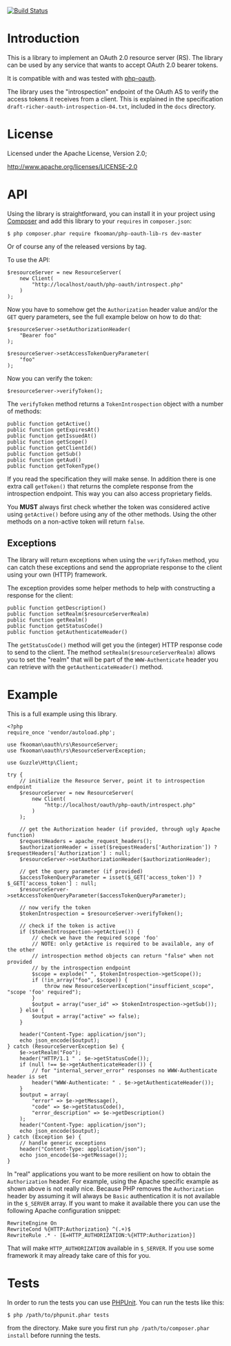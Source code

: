 [![Build Status](https://www.travis-ci.org/fkooman/php-oauth-lib-rs.png?branch=master)](https://www.travis-ci.org/fkooman/php-oauth-lib-rs)

# Introduction
This is a library to implement an OAuth 2.0 resource server (RS). The library
can be used by any service that wants to accept OAuth 2.0 bearer tokens.

It is compatible with and was tested with 
[php-oauth](https://github.com/fkooman/php-oauth).

The library uses the "introspection" endpoint of the OAuth AS to verify the 
access tokens it receives from a client. This is explained in the specification
`draft-richer-oauth-introspection-04.txt`, included in the `docs` directory.

# License
Licensed under the Apache License, Version 2.0;

   http://www.apache.org/licenses/LICENSE-2.0

# API
Using the library is straightforward, you can install it in your project using
[Composer](http://www.getcomposer.org) and add this library to your `requires`
in `composer.json`:

    $ php composer.phar require fkooman/php-oauth-lib-rs dev-master

Or of course any of the released versions by tag.

To use the API:

    $resourceServer = new ResourceServer(
        new Client(
            "http://localhost/oauth/php-oauth/introspect.php"
        )
    );

Now you have to somehow get the `Authorization` header value and/or the `GET` 
query parameters, see the full example below on how to do that:

    $resourceServer->setAuthorizationHeader(
        "Bearer foo"
    );

    $resourceServer->setAccessTokenQueryParameter(
        "foo"
    );

Now you can verify the token:

    $resourceServer->verifyToken();

The `verifyToken` method returns a `TokenIntrospection` object with a number
of methods:

    public function getActive()
    public function getExpiresAt()
    public function getIssuedAt()
    public function getScope()
    public function getClientId()
    public function getSub()
    public function getAud()
    public function getTokenType()

If you read the specification they will make sense. In addition there is one 
extra call `getToken()` that returns the complete response from the 
introspection endpoint. This way you can also access proprietary fields.

You **MUST** always first check whether the token was considered active using
`getActive()` before using any of the other methods. Using the other methods on
a non-active token will return `false`.

## Exceptions
The library will return exceptions when using the `verifyToken` method, you
can catch these exceptions and send the appropriate response to the client
using your own (HTTP) framework.

The exception provides some helper methods to help with constructing a response
for the client:

    public function getDescription()
    public function setRealm($resourceServerRealm)
    public function getRealm()
    public function getStatusCode()
    public function getAuthenticateHeader()

The `getStatusCode()` method will get you the (integer) HTTP response code
to send to the client. The method `setRealm($resourceServerRealm)` allows you 
to set the "realm" that will be part of the `WWW-Authenticate` header you can
retrieve with the `getAuthenticateHeader()` method.

# Example
This is a full example using this library.

    <?php
    require_once 'vendor/autoload.php';

    use fkooman\oauth\rs\ResourceServer;
    use fkooman\oauth\rs\ResourceServerException;

    use Guzzle\Http\Client;

    try {
        // initialize the Resource Server, point it to introspection endpoint
        $resourceServer = new ResourceServer(
            new Client(
                "http://localhost/oauth/php-oauth/introspect.php"
            )
        );

        // get the Authorization header (if provided, through ugly Apache function)
        $requestHeaders = apache_request_headers();
        $authorizationHeader = isset($requestHeaders['Authorization']) ? $requestHeaders['Authorization'] : null;
        $resourceServer->setAuthorizationHeader($authorizationHeader);

        // get the query parameter (if provided)
        $accessTokenQueryParameter = isset($_GET['access_token']) ? $_GET['access_token'] : null;
        $resourceServer->setAccessTokenQueryParameter($accessTokenQueryParameter);

        // now verify the token
        $tokenIntrospection = $resourceServer->verifyToken();

        // check if the token is active
        if ($tokenIntrospection->getActive()) {
            // check we have the required scope 'foo'
            // NOTE: only getActive is required to be available, any of the other
            // introspection method objects can return "false" when not provided
            // by the introspection endpoint
            $scope = explode(" ", $tokenIntrospection->getScope());
            if (!in_array("foo", $scope)) {
                throw new ResourceServerException("insufficient_scope", "scope 'foo' required");
            }
            $output = array("user_id" => $tokenIntrospection->getSub());
        } else {
            $output = array("active" => false);
        }

        header("Content-Type: application/json");
        echo json_encode($output);
    } catch (ResourceServerException $e) {
        $e->setRealm("Foo");
        header("HTTP/1.1 " . $e->getStatusCode());
        if (null !== $e->getAuthenticateHeader()) {
            // for "internal_server_error" responses no WWW-Authenticate header is set
            header("WWW-Authenticate: " . $e->getAuthenticateHeader());
        }
        $output = array(
            "error" => $e->getMessage(),
            "code" => $e->getStatusCode(),
            "error_description" => $e->getDescription()
        );
        header("Content-Type: application/json");
        echo json_encode($output);
    } catch (Exception $e) {
        // handle generic exceptions
        header("Content-Type: application/json");
        echo json_encode($e->getMessage());
    }

In "real" applications you want to be more resilient on how to obtain the 
`Authorization` header. For example, using the Apache specific example as shown
above is not really nice. Because PHP removes the `Authorization` header by 
assuming it will always be `Basic` authentication it is not available in the 
`$_SERVER` array. If you want to make it available there you can use the 
following Apache configuration snippet:

    RewriteEngine On
    RewriteCond %{HTTP:Authorization} ^(.+)$
    RewriteRule .* - [E=HTTP_AUTHORIZATION:%{HTTP:Authorization}]

That will make `HTTP_AUTHORIZATION` available in `$_SERVER`. If you use some
framework it may already take care of this for you.

# Tests
In order to run the tests you can use [PHPUnit](http://phpunit.de). You can run 
the tests like this:

    $ php /path/to/phpunit.phar tests

from the directory. Make sure you first run 
`php /path/to/composer.phar install` before running the tests.

